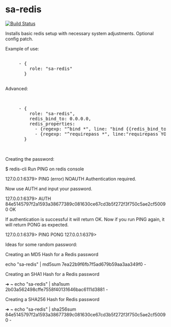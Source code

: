 sa-redis
=========

[![Build Status](https://travis-ci.org/softasap/sa-redis.svg?branch=master)](https://travis-ci.org/softasap/sa-redis)


Installs basic redis setup with necessary system adjustments. Optional config patch.



Example of use:

<pre>

     - {
         role: "sa-redis"
       }

</pre>

Advanced:

<pre>


     - {
         role: "sa-redis",
         redis_bind_to: 0.0.0.0, 
         redis_properties:
           - {regexp: "^bind *", line: "bind {{redis_bind_to}}"}
           - {regexp: "^requirepass *", line:"requirepass YOUR_SECURE_PASS"} 
       }


</pre>


Creating the password:


$ redis-cli Run PING on redis console

127.0.0.1:6379> PING (error) NOAUTH Authentication required.

Now use AUTH and input your password.

127.0.0.1:6379> AUTH 84e5145797f2a1593a38677389c081630ce67cd3b5f272f3f750c5ae2cf50090 OK

If authentication is successful it will return OK. Now if you run PING again, it will return PONG as expected.

127.0.0.1:6379> PING PONG 127.0.0.1:6379>


Ideas for some random password:

Creating an MD5 Hash for a Redis password

echo "sa-redis" | md5sum
7ea22b9f6fb7f5ad679b59aa3aa349f0  -


Creating an SHA1 Hash for a Redis password

➜  ~  echo "sa-redis" | sha1sum
2b03a562498cffe7558f40131646bac6111d3881  -


Creating a SHA256 Hash for Redis password

➜  ~  echo "sa-redis" | sha256sum
84e5145797f2a1593a38677389c081630ce67cd3b5f272f3f750c5ae2cf50090  -

